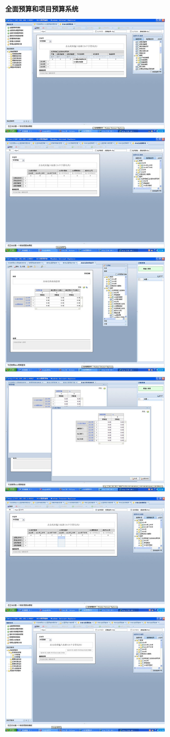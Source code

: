 
## 全面预算和项目预算系统

![](imgs/bm1.jpg)

![](imgs/bm2.jpg)

![](imgs/bm3.jpg)

![](imgs/bm4.jpg)

![](imgs/bm5.jpg)

![](imgs/bm6.jpg)